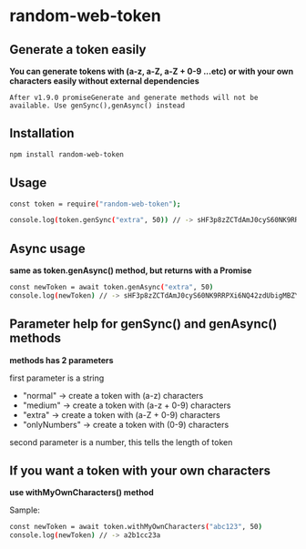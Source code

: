# random-web-token

## Generate a token easily
**You can generate tokens with (a-z, a-Z, a-Z + 0-9 ...etc) or with your own characters easily without external dependencies**

`After v1.9.0 promiseGenerate and generate methods will not be available. Use genSync(),genAsync() instead`

## Installation

```sh
npm install random-web-token
```

## Usage

```sh
const token = require("random-web-token");

console.log(token.genSync("extra", 50)) // -> sHF3p8zZCTdAmJ0cyS60NK9RRPXi6NQ42zdUbigMBZYZY0504H
```

## Async usage  

**same as token.genAsync() method, but returns with a Promise**

```sh
const newToken = await token.genAsync("extra", 50)
console.log(newToken) // -> sHF3p8zZCTdAmJ0cyS60NK9RRPXi6NQ42zdUbigMBZYZY0504H
```

## Parameter help for genSync() and genAsync() methods

**methods has 2 parameters**

first parameter is a string
  - "normal"  -> create a token with (a-z) characters
  - "medium"  -> create a token with (a-z + 0-9) characters
  - "extra"   -> create a token with (a-Z + 0-9) characters
  - "onlyNumbers"   -> create a token with (0-9) characters

second parameter is a number, this tells the length of token

## If you want a token with your own characters

**use withMyOwnCharacters() method**

Sample: 

```sh
const newToken = await token.withMyOwnCharacters("abc123", 50)
console.log(newToken) // -> a2b1cc23a
```
